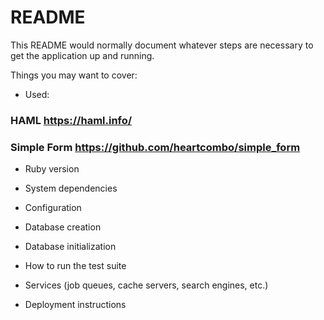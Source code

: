 # README

This README would normally document whatever steps are necessary to get the
application up and running.

Things you may want to cover:

* Used:
### HAML https://haml.info/
### Simple Form https://github.com/heartcombo/simple_form

* Ruby version

* System dependencies

* Configuration

* Database creation

* Database initialization

* How to run the test suite

* Services (job queues, cache servers, search engines, etc.)

* Deployment instructions
